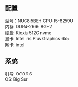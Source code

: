 ## 配置
型号：NUC8i5BEH
CPU: I5-8259U<br>
内存: DDR4-2666 8G*2<br>
硬盘: Kioxia 512G nvme<br>
显卡: Intel Iris Plus Graphics 655<br>
网卡: intel<br>
## 系统
引导: OC0.6.6<br>
OS: Big Sur
